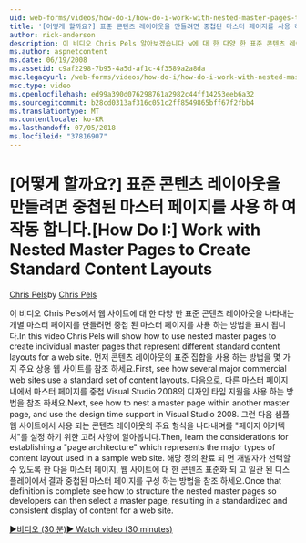 ```yaml
---
uid: web-forms/videos/how-do-i/how-do-i-work-with-nested-master-pages-to-create-standard-content-layouts
title: '[어떻게 할까요?] 표준 콘텐츠 레이아웃을 만들려면 중첩된 마스터 페이지를 사용 하 여 작업 | Microsoft Docs'
author: rick-anderson
description: 이 비디오 Chris Pels 알아보겠습니다 w에 대 한 다양 한 표준 콘텐츠 레이아웃을 나타내는 개별 마스터 페이지를 만들려면 중첩 된 마스터 페이지를 사용 하는 방법...
ms.author: aspnetcontent
ms.date: 06/19/2008
ms.assetid: c9af2298-7b95-4a5d-af1c-4f3589a2a8da
msc.legacyurl: /web-forms/videos/how-do-i/how-do-i-work-with-nested-master-pages-to-create-standard-content-layouts
msc.type: video
ms.openlocfilehash: ed99a390d076298761a2982c44ff14253eeb6a32
ms.sourcegitcommit: b28cd0313af316c051c2ff8549865bff67f2fbb4
ms.translationtype: MT
ms.contentlocale: ko-KR
ms.lasthandoff: 07/05/2018
ms.locfileid: "37816907"
---
```

<a name="how-do-i-work-with-nested-master-pages-to-create-standard-content-layouts"></a><span data-ttu-id="5f624-103">[어떻게 할까요?] 표준 콘텐츠 레이아웃을 만들려면 중첩된 마스터 페이지를 사용 하 여 작동 합니다.</span><span class="sxs-lookup"><span data-stu-id="5f624-103">[How Do I:] Work with Nested Master Pages to Create Standard Content Layouts</span></span>
====================
<span data-ttu-id="5f624-104">[Chris Pels](https://twitter.com/chrispels)</span><span class="sxs-lookup"><span data-stu-id="5f624-104">by [Chris Pels](https://twitter.com/chrispels)</span></span>

<span data-ttu-id="5f624-105">이 비디오 Chris Pels에서 웹 사이트에 대 한 다양 한 표준 콘텐츠 레이아웃을 나타내는 개별 마스터 페이지를 만들려면 중첩 된 마스터 페이지를 사용 하는 방법을 표시 됩니다.</span><span class="sxs-lookup"><span data-stu-id="5f624-105">In this video Chris Pels will show how to use nested master pages to create individual master pages that represent different standard content layouts for a web site.</span></span> <span data-ttu-id="5f624-106">먼저 콘텐츠 레이아웃의 표준 집합을 사용 하는 방법을 몇 가지 주요 상용 웹 사이트를 참조 하세요.</span><span class="sxs-lookup"><span data-stu-id="5f624-106">First, see how several major commercial web sites use a standard set of content layouts.</span></span> <span data-ttu-id="5f624-107">다음으로, 다른 마스터 페이지 내에서 마스터 페이지를 중첩 Visual Studio 2008의 디자인 타임 지원을 사용 하는 방법을 참조 하세요.</span><span class="sxs-lookup"><span data-stu-id="5f624-107">Next, see how to nest a master page within another master page, and use the design time support in Visual Studio 2008.</span></span> <span data-ttu-id="5f624-108">그런 다음 샘플 웹 사이트에서 사용 되는 콘텐츠 레이아웃의 주요 형식을 나타내며를 "페이지 아키텍처"를 설정 하기 위한 고려 사항에 알아봅니다.</span><span class="sxs-lookup"><span data-stu-id="5f624-108">Then, learn the considerations for establishing a "page architecture" which represents the major types of content layout used in a sample web site.</span></span> <span data-ttu-id="5f624-109">해당 정의 완료 되 면 개발자가 선택할 수 있도록 한 다음 마스터 페이지, 웹 사이트에 대 한 콘텐츠 표준화 되 고 일관 된 디스플레이에서 결과 중첩된 마스터 페이지를 구성 하는 방법을 참조 하세요.</span><span class="sxs-lookup"><span data-stu-id="5f624-109">Once that definition is complete see how to structure the nested master pages so developers can then select a master page, resulting in a standardized and consistent display of content for a web site.</span></span>

[<span data-ttu-id="5f624-110">&#9654;비디오 (30 분)</span><span class="sxs-lookup"><span data-stu-id="5f624-110">&#9654; Watch video (30 minutes)</span></span>](https://channel9.msdn.com/Blogs/ASP-NET-Site-Videos/how-do-i-work-with-nested-master-pages-to-create-standard-content-layouts)
